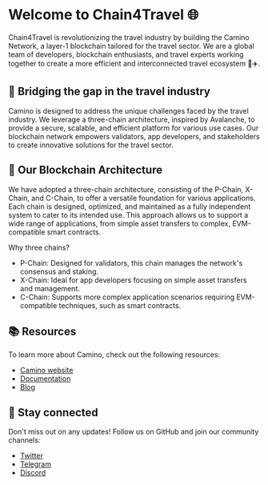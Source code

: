 # Welcome to Chain4Travel 🌐
Chain4Travel is revolutionizing the travel industry by building the Camino Network, a layer-1 blockchain tailored for the travel sector. We are a global team of developers, blockchain enthusiasts, and travel experts working together to create a more efficient and interconnected travel ecosystem 🧳✈️.

## 🌉 Bridging the gap in the travel industry
Camino is designed to address the unique challenges faced by the travel industry. We leverage a three-chain architecture, inspired by Avalanche, to provide a secure, scalable, and efficient platform for various use cases. Our blockchain network empowers validators, app developers, and stakeholders to create innovative solutions for the travel sector.

## 🚀 Our Blockchain Architecture
We have adopted a three-chain architecture, consisting of the P-Chain, X-Chain, and C-Chain, to offer a versatile foundation for various applications. Each chain is designed, optimized, and maintained as a fully independent system to cater to its intended use. This approach allows us to support a wide range of applications, from simple asset transfers to complex, EVM-compatible smart contracts.

Why three chains?
* P-Chain: Designed for validators, this chain manages the network's consensus and staking.
* X-Chain: Ideal for app developers focusing on simple asset transfers and management.
* C-Chain: Supports more complex application scenarios requiring EVM-compatible techniques, such as smart contracts.

## 📚 Resources
To learn more about Camino, check out the following resources:

* [Camino website](https://camino.network/)
* [Documentation](https://docs.camino.network/)
* [Blog](https://chain4travel.com/news)

## 📣 Stay connected
Don't miss out on any updates! Follow us on GitHub and join our community channels:

* [Twitter](https://twitter.com/camino_network)
* [Telegram](https://t.me/camino_network)
* [Discord](https://discord.gg/camino)
